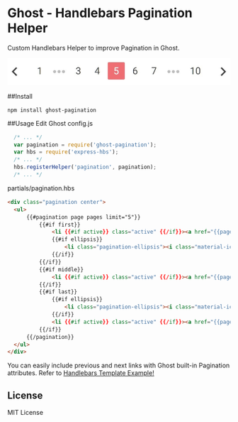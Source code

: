# Ghost - Handlebars Pagination Helper
Custom Handlebars Helper to improve Pagination in Ghost.

![preview](https://github.com/danielr18/ghost-pagination/raw/master/preview.jpg)

##Install
```
npm install ghost-pagination
```
##Usage
Edit Ghost config.js
```javascript
  /* ... */  
  var pagination = require('ghost-pagination');
  var hbs = require('express-hbs');
  /* ... */
  hbs.registerHelper('pagination', pagination);
  /* ... */  
```

partials/pagination.hbs

```html
<div class="pagination center">
  <ul>      
      {{#pagination page pages limit="5"}}
          {{#if first}}
              <li {{#if active}} class="active" {{/if}}><a href="{{page_url n}}">{{n}}</a></li>
              {{#if ellipsis}}
                  <li class="pagination-ellipsis"><i class="material-icons">more_horiz</i></li>
              {{/if}}
          {{/if}}
          {{#if middle}}
              <li {{#if active}} class="active" {{/if}}><a href="{{page_url n}}">{{n}}</a></li>
          {{/if}}
          {{#if last}}
              {{#if ellipsis}}
                  <li class="pagination-ellipsis"><i class="material-icons">more_horiz</i></li>
              {{/if}}
              <li {{#if active}} class="active" {{/if}}><a href="{{page_url n}}">{{n}}</a></li>
          {{/if}}
      {{/pagination}}
  </ul>
</div>
```
You can easily include previous and next links with Ghost built-in Pagination attributes. Refer to [Handlebars Template Example!](examples/pagination.hbs)

## License

MIT License
